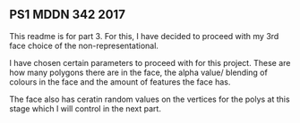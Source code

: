 ## PS1 MDDN 342 2017

This readme is for part 3. For this, I have decided to proceed with my 3rd face choice of the non-representational. 

I have chosen certain parameters to proceed with for this project. These are how many polygons there are in the face, the alpha value/ blending of colours in the face and the amount of features the face has.

The face also has ceratin random values on the vertices for the polys at this stage which I will control in the next part.
